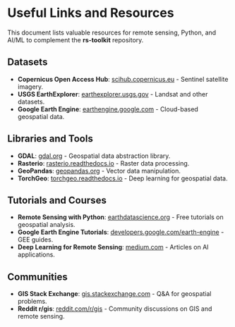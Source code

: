 # Useful Links and Resources

This document lists valuable resources for remote sensing, Python, and AI/ML to complement the **rs-toolkit** repository.

## Datasets
- **Copernicus Open Access Hub**: [scihub.copernicus.eu](https://scihub.copernicus.eu/) - Sentinel satellite imagery.
- **USGS EarthExplorer**: [earthexplorer.usgs.gov](https://earthexplorer.usgs.gov/) - Landsat and other datasets.
- **Google Earth Engine**: [earthengine.google.com](https://earthengine.google.com/) - Cloud-based geospatial data.

## Libraries and Tools
- **GDAL**: [gdal.org](https://gdal.org/) - Geospatial data abstraction library.
- **Rasterio**: [rasterio.readthedocs.io](https://rasterio.readthedocs.io/) - Raster data processing.
- **GeoPandas**: [geopandas.org](https://geopandas.org/) - Vector data manipulation.
- **TorchGeo**: [torchgeo.readthedocs.io](https://torchgeo.readthedocs.io/) - Deep learning for geospatial data.

## Tutorials and Courses
- **Remote Sensing with Python**: [earthdatascience.org](https://www.earthdatascience.org/) - Free tutorials on geospatial analysis.
- **Google Earth Engine Tutorials**: [developers.google.com/earth-engine](https://developers.google.com/earth-engine/guides) - GEE guides.
- **Deep Learning for Remote Sensing**: [medium.com](https://medium.com/search?q=deep+learning+remote+sensing) - Articles on AI applications.

## Communities
- **GIS Stack Exchange**: [gis.stackexchange.com](https://gis.stackexchange.com/) - Q&A for geospatial problems.
- **Reddit r/gis**: [reddit.com/r/gis](https://www.reddit.com/r/gis/) - Community discussions on GIS and remote sensing.